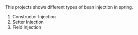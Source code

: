 This projects shows different types of bean injection in spring.
1. Constructor Injection
2. Setter Injection
3. Field Injection
